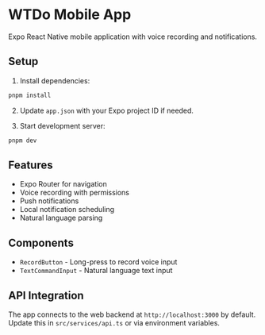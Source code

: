 # WTDo Mobile App

Expo React Native mobile application with voice recording and notifications.

## Setup

1. Install dependencies:
```bash
pnpm install
```

2. Update `app.json` with your Expo project ID if needed.

3. Start development server:
```bash
pnpm dev
```

## Features

- Expo Router for navigation
- Voice recording with permissions
- Push notifications
- Local notification scheduling
- Natural language parsing

## Components

- `RecordButton` - Long-press to record voice input
- `TextCommandInput` - Natural language text input

## API Integration

The app connects to the web backend at `http://localhost:3000` by default. Update this in `src/services/api.ts` or via environment variables.

